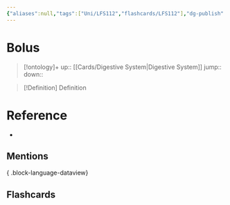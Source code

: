 ```yaml
---
{"aliases":null,"tags":["Uni/LFS112","flashcards/LFS112"],"dg-publish":true,"permalink":"/cards/bolus/","dgPassFrontmatter":true}
---
```


# Bolus

> [!ontology]+
> up:: [[Cards/Digestive System\|Digestive System]]
> jump:: 
> down:: 

> [!Definition] Definition

# Reference

- 

## Mentions


{ .block-language-dataview}

## Flashcards